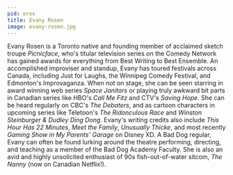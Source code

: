 ```yaml
---
pid: eros
title: Evany Rosen
image: evany-rosen.jpg
---
```

Evany Rosen is a Toronto native and founding member of acclaimed sketch troupe *Picnicface*, who's titular television series on the Comedy Network has gained awards for everything from Best Writing to Best Ensemble. An accomplished improviser and standup, Evany has toured festivals across Canada, including Just for Laughs, the Winnipeg Comedy Festival, and Edmonton's Improvaganza. When not on stage, she can be seen starring in award winning web series *Space Janitors* or playing truly awkward bit parts in Canadian series like HBO's *Call Me Fitz* and CTV's *Saving Hope*. She can be heard regularly on CBC's *The Debaters*, and as cartoon characters in upcoming series like Teletoon's *The Ridonculous Race* and *Winston Steinburger & Dudley Ding Dong*. Evany's writing credits also include *This Hour Has 22 Minutes*, *Meet the Family*, *Unusually Thicke*, and most recently *Gaming Show in My Parents' Garage* on Disney XD. A Bad Dog regular, Evany can often be found lurking around the theatre performing, directing, and teaching as a member of the Bad Dog Academy Faculty. She is also an avid and highly unsolicited enthusiast of 90s fish-out-of-water sitcom, *The Nanny* (now on Canadian Netflix!).
